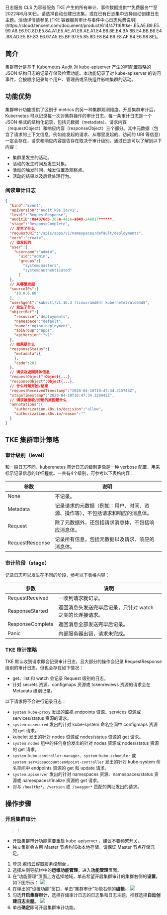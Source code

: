 
<dx-alert infotype="explain" title="提醒">
日志服务 CLS 为容器服务 TKE 产生的所有审计、事件数据提供**免费服务**至2022年6月30日。请选择自动创建日志集，或在已有日志集中选择自动创建日志主题。活动详情请参见 [TKE 容器服务审计与事件中心日志免费说明](https://cloud.tencent.com/document/product/614/47116#tke-.E5.AE.B9.E5.99.A8.E6.9C.8D.E5.8A.A1.E5.AE.A1.E8.AE.A1.E4.B8.8E.E4.BA.8B.E4.BB.B6.E4.B8.AD.E5.BF.83.E6.97.A5.E5.BF.97.E5.85.8D.E8.B4.B9.E8.AF.B4.E6.98.8E)。
</dx-alert>

## 简介 
集群审计是基于 [Kubernetes Audit](https://kubernetes.io/docs/tasks/debug-application-cluster/audit) 对 kube-apiserver 产生的可配置策略的 JSON 结构日志的记录存储及检索功能。本功能记录了对 kube-apiserver 的访问事件，会按顺序记录每个用户、管理员或系统组件影响集群的活动。


## 功能优势
集群审计功能提供了区别于 metrics 的另一种集群观测维度。开启集群审计后，Kubernetes 可以记录每一次对集群操作的审计日志。每一条审计日志是一个 JSON 格式的结构化记录，包括元数据（metadata）、请求内容（requestObject）和响应内容（responseObject）三个部分。其中元数据（包含了请求的上下文信息，例如谁发起的请求、从哪里发起的、访问的 URI 等信息）一定会存在，请求和响应内容是否存在取决于审计级别。通过日志可以了解到以下内容：
- 集群里发生的活动。
- 活动的发生时间及发生对象。
- 活动的触发时间、触发位置及观察点。
- 活动的结果以及后续处理行为。




### 阅读审计日志

```json
{
  "kind":"Event",
  "apiVersion":"audit.k8s.io/v1",
  "level":"RequestResponse",
  "auditID":0a4376d5-307a-4e16-a049-24e017******,
  "stage":"ResponseComplete",
  // 发生了什么
  "requestURI":"/apis/apps/v1/namespaces/default/deployments",
  "verb":"create",
  // 谁发起的
  "user":{
    "username":"admin",
      "uid":"admin",
      "groups":[
        "system:masters",
        "system:authenticated"
      ]
  },
  // 从哪里发起
  "sourceIPs":[
    "10.0.6.68"
  ],
  "userAgent":"kubectl/v1.16.3 (linux/amd64) kubernetes/ald64d8",
  // 发生了什么
  "objectRef":{
    "resource":"deployments",
    "namespace":"default",
    "name":"nginx-deployment",
    "apiGroup":"apps",
    "apiVersion":"v1"
  },
  // 结果是什么
  "responseStatus":{
    "metadata":{
    },
    "code":201
  },
  // 请求及返回具体信息
  "requestObject":Object{...},
  "responseObject":Object{...},
  // 什么时候开始/结束
  "requestReceivedTimestamp":"2020-04-10T10:47:34.315746Z",
  "stageTimestamp":"2020-04-10T10:47:34.328942Z",
  // 请求被接收/拒绝的原因是什么
  "annotations":{
    "authorization.k8s.io/decision":"allow",
    "authorization.k8s.io/reason":""
  }
}
```


## TKE 集群审计策略
### 审计级别（level）
和一般日志不同，kuberenetes 审计日志的级别更像是一种 verbose 配置，用来标示记录信息的详细程度。一共有4个级别，可参考以下表格内容：

| 参数| 说明 | 
|---------|---------|
| None | 不记录。  | 
| Metadata | 记录请求的元数据（例如：用户、时间、资源、操作等），不包括请求和响应的消息体。  |
| Request | 除了元数据外，还包括请求消息体，不包括响应消息体。  |
| RequestResponse | 记录所有信息，包括元数据以及请求、响应的消息体。  |

### 审计阶段（stage）
记录日志可以发生在不同的阶段，参考以下表格内容：

| 参数| 说明 | 
|---------|---------|
| RequestReceived | 一收到请求就记录。  | 
| ResponseStarted | 返回消息头发送完毕后记录，只针对 watch 之类的长连接请求。  | 
| ResponseComplete | 返回消息全部发送完毕后记录。  | 
| Panic | 内部服务器出错，请求未完成。  | 


### TKE 审计策略
TKE 默认收到请求即会记录审计日志，且大部分的操作会记录 RequestResponse 级别的审计日志。但也会存在如下情况：
- get、list 和 watch 会记录 Request 级别的日志。
- 针对 secrets 资源、configmaps 资源或 tokenreviews 资源的请求会在 Metadata 级别记录。

以下请求将不会进行记录日志：
- `system:kube-proxy` 发出的监视 endpoints 资源、services 资源或 services/status 资源的请求。
- `system:unsecured` 发出的针对 kube-system 命名空间中 configmaps 资源的 get 请求。
- kubelet 发出的针对 nodes 资源或 nodes/status 资源的 get 请求。
- `system:nodes` 组中的任何身份发出的针对 nodes 资源或 nodes/status 资源的 get 请求。
- `system:kube-controller-manager`、`system:kube-scheduler` 或 `system:serviceaccount:endpoint-controller` 发出的针对 kube-system 命名空间中 endpoints 资源的 get 和 update 请求。
- `system:apiserver` 发出的针对 namespaces 资源、namespaces/status 资源或 namespaces/finalize 资源的 get 请求。
- 对与 `/healthz*`、`/version` 或` /swagger*` 匹配的网址发出的请求。


## 操作步骤 
### 开启集群审计
>! 
- 开启集群审计功能需要重启 kube-apiserver ，建议不要频繁开关。
- 独立集群会占用 Master 节点约1Gib本地存储，请保证 Master 节点存储充足。

1. 登录 [腾讯云容器服务控制台 ](https://console.cloud.tencent.com/tke2)。
2. 选择左侧导航栏中的**运维功能管理**，进入**功能管理**页面。
3. 在“功能管理”页面上方选择地域，单击希望开启集群审计的集群右侧的**设置**。如下图所示：
![](https://main.qcloudimg.com/raw/d2739e6da14a95979db9399f4b11c4f4.png)
4. 在弹出的“设置功能”窗口，单击“集群审计”功能右侧的**编辑**。
![](https://main.qcloudimg.com/raw/b3ee56b257b644b45a67e1449b838185.png)
5. 勾选**开启集群审计**，选择存储审计日志的日志集和日志主题，推荐选择**自动创建日志主题**。
![](https://main.qcloudimg.com/raw/68fa7c6fc9f190e96149b599589ffecf.png)
6. 单击**确定**即可开启集群审计功能。




